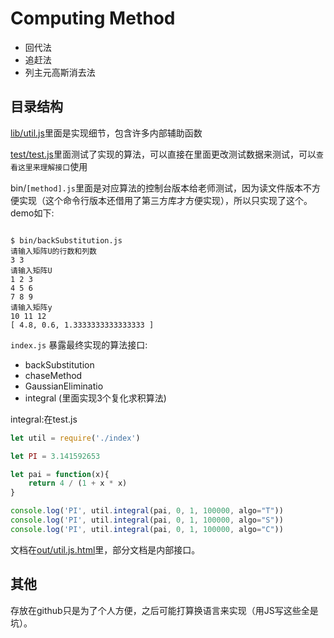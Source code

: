 # Computing Method

* 回代法
* 追赶法
* 列主元高斯消去法

## 目录结构

[lib/util.js](lib/util.js)里面是实现细节，包含许多内部辅助函数

[test/test.js](test/test.js)里面测试了实现的算法，可以直接在里面更改测试数据来测试，可以`查看这里来理解接口`使用

bin/`[method].js`里面是对应算法的控制台版本给老师测试，因为读文件版本不方便实现（这个命令行版本还借用了第三方库才方便实现），所以只实现了这个。demo如下:

```

$ bin/backSubstitution.js
请输入矩阵U的行数和列数
3 3
请输入矩阵U
1 2 3
4 5 6
7 8 9
请输入矩阵y
10 11 12
[ 4.8, 0.6, 1.3333333333333333 ]
```

`index.js` 暴露最终实现的算法接口:
* backSubstitution
* chaseMethod
* GaussianEliminatio
* integral (里面实现3个复化求积算法)


integral:在test.js
```js
let util = require('./index')

let PI = 3.141592653

let pai = function(x){
    return 4 / (1 + x * x)
}

console.log('PI', util.integral(pai, 0, 1, 100000, algo="T"))
console.log('PI', util.integral(pai, 0, 1, 100000, algo="S"))
console.log('PI', util.integral(pai, 0, 1, 100000, algo="C"))
```


文档在[out/util.js.html](out/util.js.html)里，部分文档是内部接口。


## 其他

存放在github只是为了个人方便，之后可能打算换语言来实现（用JS写这些全是坑）。